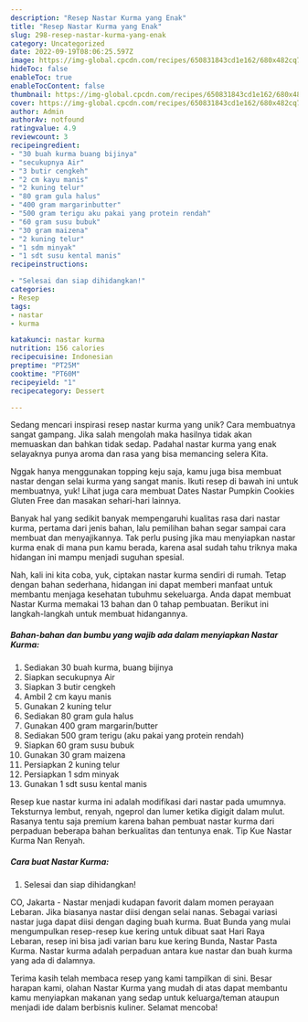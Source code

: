 ```yaml
---
description: "Resep Nastar Kurma yang Enak"
title: "Resep Nastar Kurma yang Enak"
slug: 298-resep-nastar-kurma-yang-enak
category: Uncategorized
date: 2022-09-19T08:06:25.597Z
image: https://img-global.cpcdn.com/recipes/650831843cd1e162/680x482cq70/nastar-kurma-foto-resep-utama.jpg
hideToc: false
enableToc: true
enableTocContent: false
thumbnail: https://img-global.cpcdn.com/recipes/650831843cd1e162/680x482cq70/nastar-kurma-foto-resep-utama.jpg
cover: https://img-global.cpcdn.com/recipes/650831843cd1e162/680x482cq70/nastar-kurma-foto-resep-utama.jpg
author: Admin
authorAv: notfound
ratingvalue: 4.9
reviewcount: 3
recipeingredient:
- "30 buah kurma buang bijinya"
- "secukupnya Air"
- "3 butir cengkeh"
- "2 cm kayu manis"
- "2 kuning telur"
- "80 gram gula halus"
- "400 gram margarinbutter"
- "500 gram terigu aku pakai yang protein rendah"
- "60 gram susu bubuk"
- "30 gram maizena"
- "2 kuning telur"
- "1 sdm minyak"
- "1 sdt susu kental manis"
recipeinstructions:

- "Selesai dan siap dihidangkan!"
categories:
- Resep
tags:
- nastar
- kurma

katakunci: nastar kurma 
nutrition: 156 calories
recipecuisine: Indonesian
preptime: "PT25M"
cooktime: "PT60M"
recipeyield: "1"
recipecategory: Dessert

---
```





Sedang mencari inspirasi resep nastar kurma yang unik? Cara membuatnya sangat gampang. Jika salah mengolah maka hasilnya tidak akan memuaskan dan bahkan tidak sedap. Padahal nastar kurma yang enak selayaknya punya aroma dan rasa yang bisa memancing selera Kita.





Nggak hanya menggunakan topping keju saja, kamu juga bisa membuat nastar dengan selai kurma yang sangat manis. Ikuti resep di bawah ini untuk membuatnya, yuk! Lihat juga cara membuat Dates Nastar Pumpkin Cookies Gluten Free dan masakan sehari-hari lainnya.

Banyak hal yang sedikit banyak mempengaruhi kualitas rasa dari nastar kurma, pertama dari jenis bahan, lalu pemilihan bahan segar sampai cara membuat dan menyajikannya. Tak perlu pusing jika mau menyiapkan nastar kurma enak di mana pun kamu berada, karena asal sudah tahu triknya maka hidangan ini mampu menjadi suguhan spesial.






Nah, kali ini kita coba, yuk, ciptakan nastar kurma sendiri di rumah. Tetap dengan bahan sederhana, hidangan ini dapat memberi manfaat untuk membantu menjaga kesehatan tubuhmu sekeluarga. Anda dapat membuat Nastar Kurma memakai 13 bahan dan 0 tahap pembuatan. Berikut ini langkah-langkah untuk membuat hidangannya.

<!--inarticleads1-->

##### Bahan-bahan dan bumbu yang wajib ada dalam menyiapkan Nastar Kurma:

1. Sediakan 30 buah kurma, buang bijinya
1. Siapkan secukupnya Air
1. Siapkan 3 butir cengkeh
1. Ambil 2 cm kayu manis
1. Gunakan 2 kuning telur
1. Sediakan 80 gram gula halus
1. Gunakan 400 gram margarin/butter
1. Sediakan 500 gram terigu (aku pakai yang protein rendah)
1. Siapkan 60 gram susu bubuk
1. Gunakan 30 gram maizena
1. Persiapkan 2 kuning telur
1. Persiapkan 1 sdm minyak
1. Gunakan 1 sdt susu kental manis


Resep kue nastar kurma ini adalah modifikasi dari nastar pada umumnya. Teksturnya lembut, renyah, ngeprol dan lumer ketika digigit dalam mulut. Rasanya tentu saja premium karena bahan pembuat nastar kurma dari perpaduan beberapa bahan berkualitas dan tentunya enak. Tip Kue Nastar Kurma Nan Renyah. 

<!--inarticleads2-->

##### Cara buat Nastar Kurma:


1. Selesai dan siap dihidangkan!

CO, Jakarta - Nastar menjadi kudapan favorit dalam momen perayaan Lebaran. Jika biasanya nastar diisi dengan selai nanas. Sebagai variasi nastar juga dapat diisi dengan daging buah kurma. Buat Bunda yang mulai mengumpulkan resep-resep kue kering untuk dibuat saat Hari Raya Lebaran, resep ini bisa jadi varian baru kue kering Bunda, Nastar Pasta Kurma. Nastar kurma adalah perpaduan antara kue nastar dan buah kurma yang ada di dalamnya. 

Terima kasih telah membaca resep yang kami tampilkan di sini. Besar harapan kami, olahan Nastar Kurma yang mudah di atas dapat membantu kamu menyiapkan makanan yang sedap untuk keluarga/teman ataupun menjadi ide dalam berbisnis kuliner. Selamat mencoba!
